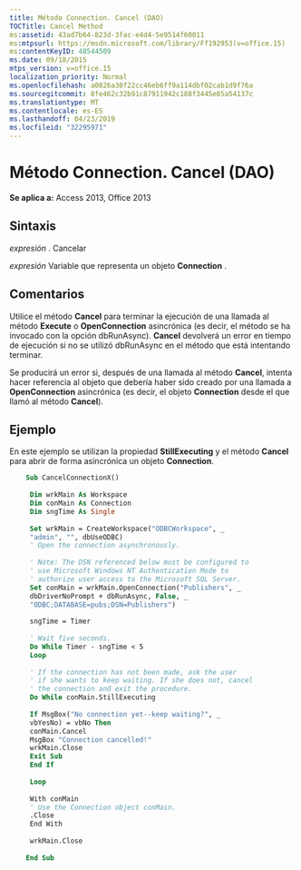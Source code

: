 ```yaml
---
title: Método Connection. Cancel (DAO)
TOCTitle: Cancel Method
ms:assetid: 43ad7b64-823d-3fac-e4d4-5e9514f60011
ms:mtpsurl: https://msdn.microsoft.com/library/Ff192953(v=office.15)
ms:contentKeyID: 48544509
ms.date: 09/18/2015
mtps_version: v=office.15
localization_priority: Normal
ms.openlocfilehash: a0826a30f22cc46eb6ff9a114dbf02cab1d9f76a
ms.sourcegitcommit: 8fe462c32b91c87911942c188f3445e85a54137c
ms.translationtype: MT
ms.contentlocale: es-ES
ms.lasthandoff: 04/23/2019
ms.locfileid: "32295971"
---
```

# <a name="connectioncancel-method-dao"></a>Método Connection. Cancel (DAO)

**Se aplica a:** Access 2013, Office 2013

## <a name="syntax"></a>Sintaxis

*expresión* . Cancelar

*expresión* Variable que representa un objeto **Connection** .

## <a name="remarks"></a>Comentarios

Utilice el método **Cancel** para terminar la ejecución de una llamada al método **Execute** o **OpenConnection** asincrónica (es decir, el método se ha invocado con la opción dbRunAsync). **Cancel** devolverá un error en tiempo de ejecución si no se utilizó dbRunAsync en el método que está intentando terminar.

Se producirá un error si, después de una llamada al método **Cancel**, intenta hacer referencia al objeto que debería haber sido creado por una llamada a **OpenConnection** asincrónica (es decir, el objeto **Connection** desde el que llamó al método **Cancel**).

## <a name="example"></a>Ejemplo

En este ejemplo se utilizan la propiedad **StillExecuting** y el método **Cancel** para abrir de forma asincrónica un objeto **Connection**.

```vb
    Sub CancelConnectionX() 
     
     Dim wrkMain As Workspace 
     Dim conMain As Connection 
     Dim sngTime As Single 
     
     Set wrkMain = CreateWorkspace("ODBCWorkspace", _ 
     "admin", "", dbUseODBC) 
     ' Open the connection asynchronously. 
     
     ' Note: The DSN referenced below must be configured to 
     ' use Microsoft Windows NT Authentication Mode to 
     ' authorize user access to the Microsoft SQL Server. 
     Set conMain = wrkMain.OpenConnection("Publishers", _ 
     dbDriverNoPrompt + dbRunAsync, False, _ 
     "ODBC;DATABASE=pubs;DSN=Publishers") 
     
     sngTime = Timer 
     
     ' Wait five seconds. 
     Do While Timer - sngTime < 5 
     Loop 
     
     ' If the connection has not been made, ask the user 
     ' if she wants to keep waiting. If she does not, cancel 
     ' the connection and exit the procedure. 
     Do While conMain.StillExecuting 
     
     If MsgBox("No connection yet--keep waiting?", _ 
     vbYesNo) = vbNo Then 
     conMain.Cancel 
     MsgBox "Connection cancelled!" 
     wrkMain.Close 
     Exit Sub 
     End If 
     
     Loop 
     
     With conMain 
     ' Use the Connection object conMain. 
     .Close 
     End With 
     
     wrkMain.Close 
     
    End Sub
```
